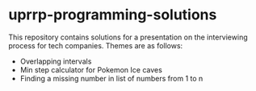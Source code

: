 # uprrp-programming-solutions

This repository contains solutions for a presentation on the interviewing process for tech companies. Themes are as follows:
  - Overlapping intervals
  - Min step calculator for Pokemon Ice caves
  - Finding a missing number in list of numbers from 1 to n


